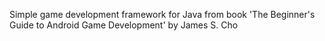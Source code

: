Simple game development framework for Java from book 'The Beginner's Guide to Android Game Development' by James S. Cho
